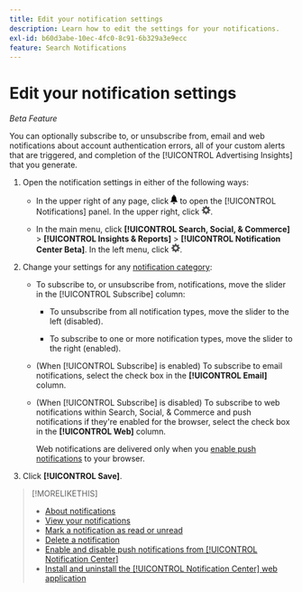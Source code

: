```yaml
---
title: Edit your notification settings
description: Learn how to edit the settings for your notifications.
exl-id: b60d3abe-10ec-4fc0-8c91-6b329a3e9ecc
feature: Search Notifications
---
```

# Edit your notification settings

*Beta Feature*

You can optionally subscribe to, or unsubscribe from, email and web notifications about account authentication errors, all of your custom alerts that are triggered, and completion of the [!UICONTROL Advertising Insights] that you generate.

1. Open the notification settings in either of the following ways:
   
   * In the upper right of any page, click ![Notifications](/help/search-social-commerce/assets/notifications-panel.png "Notifications") to open the [!UICONTROL Notifications] panel. In the upper right, click ![Settings](/help/search-social-commerce/assets/settings-nc.png "Settings").
   
   * In the main menu, click **[!UICONTROL Search, Social, & Commerce]** > **[!UICONTROL Insights & Reports]** > **[!UICONTROL Notification Center Beta]**. In the left menu, click ![Settings](/help/search-social-commerce/assets/settings-nc.png "Settings").

1. Change your settings for any [notification category](notification-about.md):
    
    * To subscribe to, or unsubscribe from, notifications, move the slider in the [!UICONTROL Subscribe] column:
      
      * To unsubscribe from all notification types, move the slider to the left (disabled).
      
      * To subscribe to one or more notification types, move the slider to the right (enabled).
    
    * (When [!UICONTROL Subscribe] is enabled) To subscribe to email notifications, select the check box in the **[!UICONTROL Email]** column.
    
    * (When [!UICONTROL Subscribe] is disabled) To subscribe to web notifications within Search, Social, & Commerce and push notifications if they're enabled for the browser, select the check box in the **[!UICONTROL Web]** column.
    
      Web notifications are delivered only when you [enable push notifications](notifications-push-enable-disable.md) to your browser.

1. Click **[!UICONTROL Save]**.

>[!MORELIKETHIS]
>
>* [About notifications](/help/search-social-commerce/notifications/notification-about.md)
>* [View your notifications](notification-view.md)
>* [Mark a notification as read or unread](notification-mark-read-unread.md)
>* [Delete a notification](notification-delete.md)
>* [Enable and disable push notifications from [!UICONTROL Notification Center]](notifications-push-enable-disable.md)
>* [Install and uninstall the [!UICONTROL Notification Center] web application](notification-app-install-uninstall.md)
